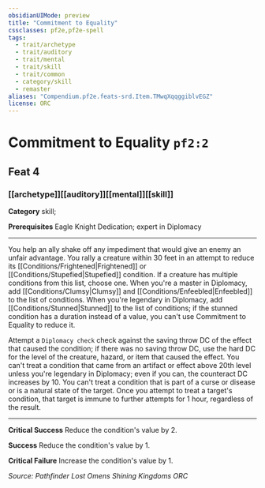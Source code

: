 ```yaml
---
obsidianUIMode: preview
title: "Commitment to Equality"
cssclasses: pf2e,pf2e-spell
tags:
  - trait/archetype
  - trait/auditory
  - trait/mental
  - trait/skill
  - trait/common
  - category/skill
  - remaster
aliases: "Compendium.pf2e.feats-srd.Item.TMwqXqqggiblvEGZ"
license: ORC
---
```

# Commitment to Equality `pf2:2`
## Feat 4
### [[archetype]][[auditory]][[mental]][[skill]]

**Category** skill; 



**Prerequisites** Eagle Knight Dedication; expert in Diplomacy
* * *
You help an ally shake off any impediment that would give an enemy an unfair advantage. You rally a creature within 30 feet in an attempt to reduce its [[Conditions/Frightened|Frightened]] or [[Conditions/Stupefied|Stupefied]] condition. If a creature has multiple conditions from this list, choose one. When you're a master in Diplomacy, add [[Conditions/Clumsy|Clumsy]] and [[Conditions/Enfeebled|Enfeebled]] to the list of conditions. When you're legendary in Diplomacy, add [[Conditions/Stunned|Stunned]] to the list of conditions; if the stunned condition has a duration instead of a value, you can't use Commitment to Equality to reduce it.

Attempt a `Diplomacy check` check against the saving throw DC of the effect that caused the condition; if there was no saving throw DC, use the hard DC for the level of the creature, hazard, or item that caused the effect. You can't treat a condition that came from an artifact or effect above 20th level unless you're legendary in Diplomacy; even if you can, the counteract DC increases by 10. You can't treat a condition that is part of a curse or disease or is a natural state of the target. Once you attempt to treat a target's condition, that target is immune to further attempts for 1 hour, regardless of the result.

* * *

**Critical Success** Reduce the condition's value by 2.

**Success** Reduce the condition's value by 1.

**Critical Failure** Increase the condition's value by 1.

*Source: Pathfinder Lost Omens Shining Kingdoms*
*ORC*
